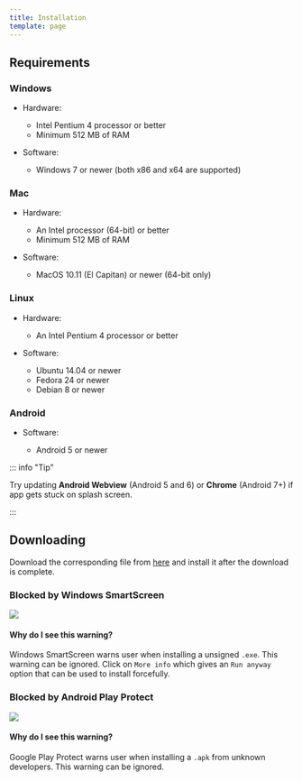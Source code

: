 ```yaml
---
title: Installation
template: page
---
```


## Requirements

### Windows

-   Hardware:

    -   Intel Pentium 4 processor or better
    -   Minimum 512 MB of RAM

-   Software:

    -   Windows 7 or newer (both x86 and x64 are supported)

### Mac

-   Hardware:

    -   An Intel processor (64-bit) or better
    -   Minimum 512 MB of RAM

-   Software:

    -   MacOS 10.11 (El Capitan) or newer (64-bit only)

### Linux

-   Hardware:

    -   An Intel Pentium 4 processor or better

-   Software:

    -   Ubuntu 14.04 or newer
    -   Fedora 24 or newer
    -   Debian 8 or newer

### Android

-   Software:

    -   Android 5 or newer

::: info "Tip"

Try updating **Android Webview** (Android 5 and 6) or **Chrome** (Android 7+) if app gets stuck on splash screen.

:::

## Downloading

Download the corresponding file from [here](https://yukino-app.github.io/#download) and install it after the download is complete.

### Blocked by Windows SmartScreen

<img src="{{ data.config.computed_base_url }}/assets/images/windows-smartscreen.png">

#### Why do I see this warning?

Windows SmartScreen warns user when installing a unsigned `.exe`. This warning can be ignored. Click on `More info` which gives an `Run anyway` option that can be used to install forcefully.

### Blocked by Android Play Protect

<img src="{{ data.config.computed_base_url }}/assets/images/android-play-protect.png">

#### Why do I see this warning?

Google Play Protect warns user when installing a `.apk` from unknown developers. This warning can be ignored.
